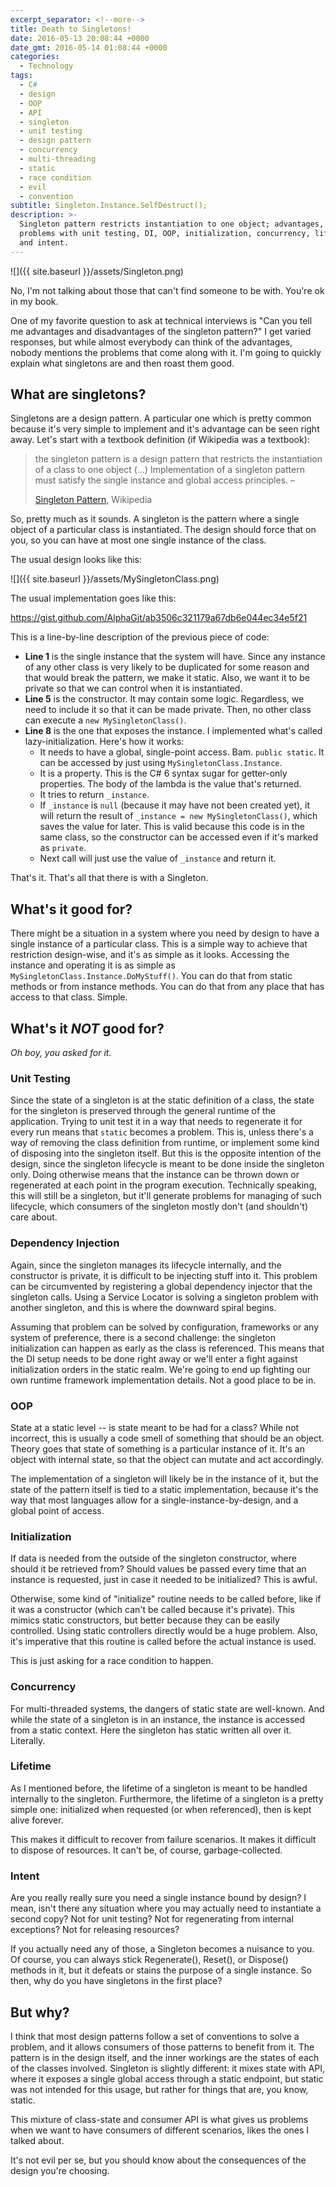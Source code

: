 ```yaml
---
excerpt_separator: <!--more-->
title: Death to Singletons!
date: 2016-05-13 20:08:44 +0000
date_gmt: 2016-05-14 01:08:44 +0000
categories:
  - Technology
tags:
  - C#
  - design
  - OOP
  - API
  - singleton
  - unit testing
  - design pattern
  - concurrency
  - multi-threading
  - static
  - race condition
  - evil
  - convention
subtitle: Singleton.Instance.SelfDestruct();
description: >-
  Singleton pattern restricts instantiation to one object; advantages, but also
  problems with unit testing, DI, OOP, initialization, concurrency, lifetime,
  and intent.
---
```



![]({{ site.baseurl }}/assets/Singleton.png)

No, I'm not talking about those that can't find someone to be with. You're ok in my book.

One of my favorite question to ask at technical interviews is "Can you tell me advantages and disadvantages of the singleton pattern?" I get varied responses, but while almost everybody can think of the advantages, nobody mentions the problems that come along with it. I'm going to quickly explain what singletons are and then roast them good.

<!--more-->

## What are singletons?

Singletons are a design pattern. A particular one which is pretty common because it's very simple to implement and it's advantage can be seen right away. Let's start with a textbook definition (if Wikipedia was a textbook):

> the singleton pattern is a design pattern that restricts the instantiation of a class to one object (...) Implementation of a singleton pattern must satisfy the single instance and global access principles. &ndash;
>
> [Singleton Pattern](https://en.wikipedia.org/wiki/Singleton_pattern), Wikipedia

So, pretty much as it sounds. A singleton is the pattern where a single object of a particular class is instantiated. The design should force that on you, so you can have at most one single instance of the class.

The usual design looks like this:

![]({{ site.baseurl }}/assets/MySingletonClass.png)


The usual implementation goes like this:

https://gist.github.com/AlphaGit/ab3506c321179a67db6e044ec34e5f21

This is a line-by-line description of the previous piece of code:

- **Line 1** is the single instance that the system will have.  Since any instance of any other class is very likely to be duplicated for some reason and that would break the pattern, we make it static. Also, we want it to be private so that we can control when it is instantiated.
- **Line 5** is the constructor. It may contain some logic. Regardless, we need to include it so that it can be made private. Then, no other class can execute a `new MySingletonClass()`.
- **Line 8** is the one that exposes the instance.  I implemented what's called lazy-initialization. Here's how it works:
    - It needs to have a global, single-point access. Bam. `public static`. It can be accessed by just using `MySingletonClass.Instance`.
    - It is a property. This is the C# 6 syntax sugar for getter-only properties. The body of the lambda is the value that's returned.
    - It tries to return `_instance`.
    - If `_instance` is `null` (because it may have not been created yet), it will return the result of `_instance = new MySingletonClass()`, which saves the value for later. This is valid because this code is in the same class, so the constructor can be accessed even if it's marked as `private`.
    - Next call will just use the value of `_instance` and return it.

That's it. That's all that there is with a Singleton.

## What's it good for?

There might be a situation in a system where you need by design to have a single instance of a particular class. This is a simple way to achieve that restriction design-wise, and it's as simple as it looks. Accessing the instance and operating it is as simple as `MySingletonClass.Instance.DoMyStuff()`. You can do that from static methods or from instance methods. You can do that from any place that has access to that class. Simple.

## What's it _NOT_ good for?

_Oh boy, you asked for it._

### Unit Testing

Since the state of a singleton is at the static definition of a class, the state for the singleton is preserved through the general runtime of the application. Trying to unit test it in a way that needs to regenerate it for every run means that `static` becomes a problem. This is, unless there's a way of removing the class definition from runtime, or implement some kind of disposing into the singleton itself. But this is the opposite intention of the design, since the singleton lifecycle is meant to be done inside the singleton only. Doing otherwise means that the instance can be thrown down or regenerated at each point in the program execution. Technically speaking, this will still be a singleton, but it'll generate problems for managing of such lifecycle, which consumers of the singleton mostly don't (and shouldn't) care about.

### Dependency Injection

Again, since the singleton manages its lifecycle internally, and the constructor is private, it is difficult to be injecting stuff into it. This problem can be circumvented by registering a global dependency injector that the singleton calls. Using a Service Locator is solving a singleton problem with another singleton, and this is where the downward spiral begins.

Assuming that problem can be solved by configuration, frameworks or any system of preference, there is a second challenge: the singleton initialization can happen as early as the class is referenced. This means that the DI setup needs to be done right away or we'll enter a fight against initialization orders in the static realm. We're going to end up fighting our own runtime framework implementation details. Not a good place to be in.

### OOP

State at a static level -- is state meant to be had for a class? While not incorrect, this is usually a code smell of something that should be an object. Theory goes that state of something is a particular instance of it. It's an object with internal state, so that the object can mutate and act accordingly.

The implementation of a singleton will likely be in the instance of it, but the state of the pattern itself is tied to a static implementation, because it's the way that most languages allow for a single-instance-by-design, and a global point of access.

### Initialization

If data is needed from the outside of the singleton constructor, where should it be retrieved from? Should values be passed every time that an instance is requested, just in case it needed to be initialized? This is awful.

Otherwise, some kind of "initialize" routine needs to be called before, like if it was a constructor (which can't be called because it's private). This mimics static constructors, but better because they can be easily controlled. Using static controllers directly would be a huge problem. Also, it's imperative that this routine is called before the actual instance is used.

This is just asking for a race condition to happen.

### Concurrency

For multi-threaded systems, the dangers of static state are well-known. And while the state of a singleton is in an instance, the instance is accessed from a static context. Here the singleton has static written all over it. Literally.

### Lifetime

As I mentioned before, the lifetime of a singleton is meant to be handled internally to the singleton. Furthermore, the lifetime of a singleton is a pretty simple one: initialized when requested (or when referenced), then is kept alive forever.

This makes it difficult to recover from failure scenarios. It makes it difficult to dispose of resources. It can't be, of course, garbage-collected.

### Intent

Are you really really sure you need a single instance bound by design? I mean, isn't there any situation where you may actually need to instantiate a second copy? Not for unit testing? Not for regenerating from internal exceptions? Not for releasing resources?

If you actually need any of those, a Singleton becomes a nuisance to you. Of course, you can always stick Regenerate(), Reset(), or Dispose() methods in it, but it defeats or stains the purpose of a single instance. So then, why do you have singletons in the first place?

## But why?

I think that most design patterns follow a set of conventions to solve a problem, and it allows consumers of those patterns to benefit from it. The pattern is in the design itself, and the inner workings are the states of each of the classes involved. Singleton is slightly different: it mixes state with API, where it exposes a single global access through a static endpoint, but static was not intended for this usage, but rather for things that are, you know, static.

This mixture of class-state and consumer API is what gives us problems when we want to have consumers of different scenarios, likes the ones I talked about.

It's not evil per se, but you should know about the consequences of the design you're choosing.
